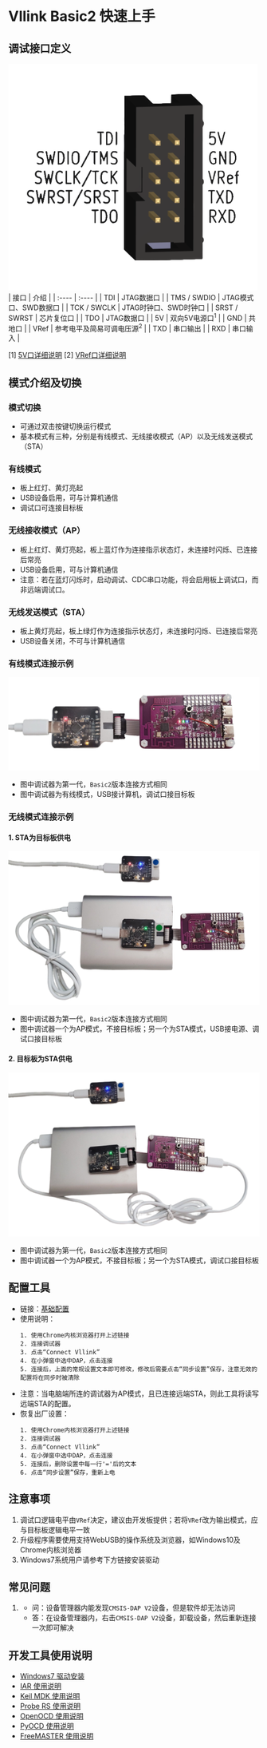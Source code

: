 # Vllink Basic2 快速上手

## 调试接口定义
![](../_static/picture/basic2_interface_desc_small.png)
| 接口 | 介绍 |
| :---- | :---- |
| TDI  | JTAG数据口 |
| TMS / SWDIO  | JTAG模式口、SWD数据口 |
| TCK / SWCLK  | JTAG时钟口、SWD时钟口 |
| SRST / SWRST  | 芯片复位口 |
| TDO  | JTAG数据口 |
| 5V  | 双向5V电源口<sup>1</sup> |
| GND  | 共地口 |
| VRef  | 参考电平及简易可调电压源<sup>2</sup> |
| TXD  | 串口输出 |
| RXD  | 串口输入 |

  [1] [5V口详细说明](../hardware/vllink_basic2_5v.md)
  [2] [VRef口详细说明](../hardware/vllink_basic2_vref.md)

## 模式介绍及切换
### 模式切换
* 可通过双击按键切换运行模式
* 基本模式有三种，分别是有线模式、无线接收模式（AP）以及无线发送模式（STA）

### 有线模式
* 板上红灯、黄灯亮起
* USB设备启用，可与计算机通信
* 调试口可连接目标板

### 无线接收模式（AP）
* 板上红灯、黄灯亮起，板上蓝灯作为连接指示状态灯，未连接时闪烁、已连接后常亮
* USB设备启用，可与计算机通信
* 注意：若在蓝灯闪烁时，启动调试、CDC串口功能，将会启用板上调试口，而非远端调试口。

### 无线发送模式（STA）
* 板上黄灯亮起，板上绿灯作为连接指示状态灯，未连接时闪烁、已连接后常亮
* USB设备关闭，不可与计算机通信

### 有线模式连接示例
![](../_static/picture/vllink_basic_wired.png)
* 图中调试器为第一代，`Basic2`版本连接方式相同
* 图中调试器为有线模式，USB接计算机，调试口接目标板

### 无线模式连接示例
#### 1. STA为目标板供电
![](../_static/picture/vllink_basic_wireless1.png)
* 图中调试器为第一代，`Basic2`版本连接方式相同
* 图中调试器一个为AP模式，不接目标板；另一个为STA模式，USB接电源、调试口接目标板

#### 2. 目标板为STA供电
![](../_static/picture/vllink_basic_wireless2.png)
* 图中调试器为第一代，`Basic2`版本连接方式相同
* 图中调试器一个为AP模式，不接目标板；另一个为STA模式，调试口接目标板

## 配置工具
  * 链接：[基础配置](https://vllogic.com/_static/tools/web_config_basic2/)
  * 使用说明：
    ```
    1. 使用Chrome内核浏览器打开上述链接
    2. 连接调试器
    3. 点击“Connect Vllink”
    4. 在小弹窗中选中DAP，点击连接
    5. 连接后，上面的常规设置文本即可修改，修改后需要点击“同步设置”保存，注意无效的配置将在同步时被清除
    ```
  * 注意：当电脑端所连的调试器为AP模式，且已连接远端STA，则此工具将读写远端STA的配置。
  * 恢复出厂设置：
    ```
    1. 使用Chrome内核浏览器打开上述链接
    2. 连接调试器
    3. 点击“Connect Vllink”
    4. 在小弹窗中选中DAP，点击连接
    5. 连接后，删除设置中每一行'='后的文本
    6. 点击“同步设置”保存，重新上电
    ```
## 注意事项
1. 调试口逻辑电平由`VRef`决定，建议由开发板提供；若将`VRef`改为输出模式，应与目标板逻辑电平一致
2. 升级程序需要使用支持WebUSB的操作系统及浏览器，如Windows10及Chrome内核浏览器
3. Windows7系统用户请参考下方链接安装驱动

## 常见问题
1. * 问：设备管理器内能发现`CMSIS-DAP V2`设备，但是软件却无法访问
   * 答：在设备管理器内，右击`CMSIS-DAP V2`设备，卸载设备，然后重新连接一次即可解决

## 开发工具使用说明
* [Windows7 驱动安装](../software/windows7_driver.md)
* [IAR 使用说明](../software/iar.md)
* [Keil MDK 使用说明](../software/keil_mdk.md)
* [Probe RS 使用说明](../software/probe_rs.md)
* [OpenOCD 使用说明](../software/openocd.md)
* [PyOCD 使用说明](../software/pyocd.md)
* [FreeMASTER 使用说明](../software/freemaster.md)
